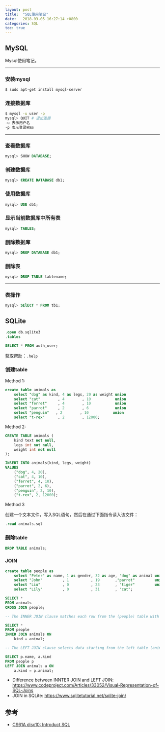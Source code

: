 ```yaml
---
layout: post
title:  "SQL使用笔记"
date:   2018-03-05 16:27:14 +0800
categories: SQL
toc: true
---
```


## MySQL
Mysql使用笔记。

---

### 安装mysql
```bash
$ sudo apt-get install mysql-server
```

### 连接数据库
```bash
$ mysql -u user -p
mysql> QUIT # 退出连接
-u 表示用户名
-p 表示登录密码
```

---

### 查看数据库
```sql
mysql> SHOW DATABASE;
```

### 创建数据库
```sql
mysql> CREATE DATABASE db1;
```

### 使用数据库
```sql
mysql> USE db1;
```

### 显示当前数据库中所有表
```sql
mysql> TABLES;
```

### 删除数据库
```sql
mysql> DROP DATABASE db1;
```

### 删除表
```sql
mysql> DROP TABLE tablename;
```
 
---

### 表操作

```sql
mysql> SElECT * FROM tb1; 
```

## SQLite

```sql
.open db.sqlite3
.tables

SELECT * FROM auth_user;
```

获取帮助：``.help``

### 创建table

Method 1:

```sql
create table animals as
    select "dog" as kind, 4 as legs, 20 as weight union
    select "cat"        , 4        , 10           union
    select "ferret"     , 4        , 10           union
    select "parrot"     , 2        , 6            union
    select "penguin"   , 2        , 10           union
    select "t-rex"      , 2        , 12000;
```

Method 2:

```sql
CREATE TABLE animals (
    kind text not null, 
    legs int not null, 
    weight int not null
);

INSERT INTO animals(kind, legs, weight)
VALUES
    ("dog", 4, 20),
    ("cat", 4, 10),
    ("ferret", 4, 10),
    ("parrot", 2, 6),
    ("penguin", 2, 10),
    ("t-rex", 2, 12000);
```

Method 3

创建一个文本文件，写入SQL语句，然后在通过下面指令读入该文件：

```sql
.read animals.sql
```

### 删除table

```sql
DROP TABLE animals;
```

### JOIN

```sql
create table people as
    select "Peter" as name, 1 as gender, 32 as age, "dog" as animal union
    select "John"         , 1          , 19       ,"parrot"         union
    select "Liu"          , 0          , 23       , "tiger"         union
    select "Lily"         , 0          , 31       , "cat";

SELECT *
FROM animals
CROSS JOIN people;

-- The INNER JOIN clause matches each row from the (people) table with every row from the (animals) table based on the join condition.

SELECT *
FROM people
INNER JOIN animals ON
    kind = animal;

-- The LEFT JOIN clause selects data starting from the left table (animals) and matching rows in the right table (people) based on the join condition.

SELECT p.name, a.kind
FROM people p
LEFT JOIN animals a ON
    a.kind = p.animal;    
```

* Difference between INNTER JOIN and LEFT JOIN: <https://www.codeproject.com/Articles/33052/Visual-Representation-of-SQL-Joins>
* JOIN in SQLite: <https://www.sqlitetutorial.net/sqlite-join/>

## 参考

* [CS61A disc10: Introduct SQL](https://inst.eecs.berkeley.edu/~cs61a/sp18/disc/disc10.pdf)
